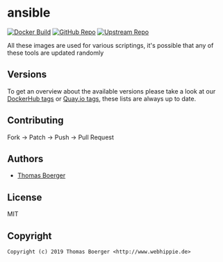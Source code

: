 # ansible

[![Docker Build](https://github.com/toolhippie/ansible/workflows/docker/badge.svg)](https://github.com/toolhippie/ansible/actions?query=workflow%3Adocker) [![GitHub Repo](https://img.shields.io/badge/github-repo-yellowgreen)](https://github.com/toolhippie/ansible) [![Upstream Repo](https://img.shields.io/badge/upstream-repo-yellow)](https://github.com/ansible/ansible)

All these images are used for various scriptings, it's possible that any of
these tools are updated randomly

## Versions

To get an overview about the available versions please take a look at our
[DockerHub tags][dockerhub] or [Quay.io tags][quayio], these lists are always up
to date.

## Contributing

Fork -> Patch -> Push -> Pull Request

## Authors

*  [Thomas Boerger](https://github.com/tboerger)

## License

MIT

## Copyright

```console
Copyright (c) 2019 Thomas Boerger <http://www.webhippie.de>
```

[dockerhub]: https://hub.docker.com/r/toolhippie/ansible/tags/
[quayio]: https://quay.io/repository/toolhippie/ansible?tab=tags
